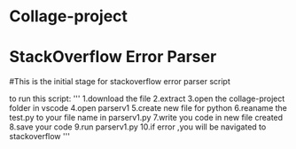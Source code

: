 # Collage-project
# StackOverflow Error Parser
#This is the initial stage for stackoverflow  error parser script

to run this script:
'''
1.download the file
2.extract
3.open the collage-project folder in vscode
4.open parserv1
5.create new file for python
6.reaname the test.py to your file name in parserv1.py
7.write you code in new file created
8.save your code 
9.run parserv1.py
10.if error ,you will be navigated to stackoverflow 
'''
